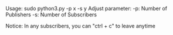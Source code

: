 Usage:
     sudo python3.py -p x -s y
Adjust parameter:
     -p:  Number of Publishers
     -s:  Number of Subscribers 

Notice:
 In any subscribers, you can "ctrl + c" to leave anytime
